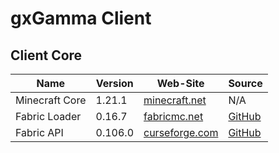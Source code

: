 # gxGamma Client

## Client Core
<!-- | Name | Version | Web-Site | Source | -->
| Name             | Version | Web-Site                                                                  | Source                                              |
| ---------------- | ------- | ------------------------------------------------------------------------- | --------------------------------------------------- |
| Minecraft Core   | 1.21.1  | [minecraft.net](https://www.minecraft.net/download/server)                | N/A                                                 |
| Fabric Loader    | 0.16.7  | [fabricmc.net](https://fabricmc.net/)                                     | [GitHub](https://github.com/FabricMC/fabric-loader) |
| Fabric API       | 0.106.0 | [curseforge.com](https://www.curseforge.com/minecraft/mc-mods/fabric-api) | [GitHub](https://github.com/FabricMC/fabric)        |
